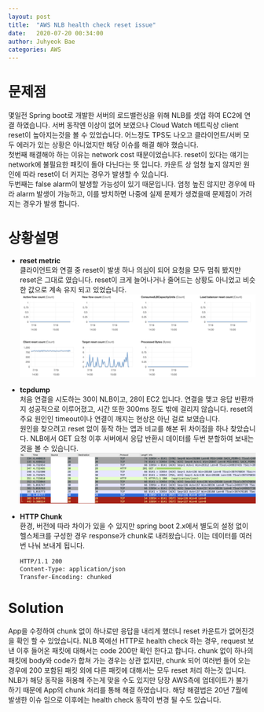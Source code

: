 ```yaml
---
layout: post
title:  "AWS NLB health check reset issue"
date:   2020-07-20 00:34:00
author: Juhyeok Bae
categories: AWS
---
```

# 문제점
몇일전 Spring boot로 개발한 서버의 로드밸런싱을 위해 NLB를 셋업 하여 EC2에 연결 하였습니다. 서버 동작엔 이상이 없어 보였으나 Cloud Watch 메트릭상 client reset이 높아지는것을 볼 수 있었습니다. 어느정도 TPS도 나오고 클라이언트/서버 모두 에러가 있는 상황은 아니었지만 해당 이슈를 해결 해야 했습니다.  
첫번째 해결해야 하는 이유는 network cost 때문이었습니다. reset이 있다는 얘기는 network에 불필요한 패킷이 돌아 다닌다는 뜻 입니다. 카운트 상 엄청 높지 않지만 원인에 따라 reset이 더 커지는 경우가 발생할 수 있습니다.  
두번째는 false alarm이 발생할 가능성이 있기 때문입니다. 엄청 높진 않지만 경우에 따라 alarm 발생이 가능하고, 이를 방치하면 나중에 실제 문제가 생겼을때 문제점이 가려지는 경우가 발생 합니다.

# 상황설명
- **reset metric**  
  클라이언트와 연결 중 reset이 발생 하나 의심이 되어 요청을 모두 멈춰 봤지만 reset은 그대로 였습니다. reset이 크게 늘어나거나 줄어드는 상황도 아니었고 비슷한 값으로 계속 유지 되고 있었습니다.
  ![nlb_hcissue](/assets/img/nlb_hcissue-reset.png)

- **tcpdump**  
  처음 연결을 시도하는 30이 NLB이고, 28이 EC2 입니다. 연결을 맺고 응답 반환까지 성공적으로 이루어졌고, 시간 또한 300ms 정도 밖에 걸리지 않습니다. reset의 주요 원인인 timeout이나 연결이 깨지는 현상은 아닌 걸로 보였습니다.  
  원인을 찾으려고 reset 없이 동작 하는 앱과 비교를 해본 뒤 차이점을 하나 찾았습니다. NLB에서 GET 요청 이후 서버에서 응답 반환시 데이터를 두번 분할하여 보내는 것을 볼 수 있습니다.
  ![tcp](/assets/img/nlb_hcissue-a.png)    

- **HTTP Chunk**  
  환경, 버전에 따라 차이가 있을 수 있지만 spring boot 2.x에서 별도의 설정 없이 헬스체크를 구성한 경우 response가 chunk로 내려왔습니다. 이는 데이터를 여러번 나눠 보내게 됩니다.
  ```
  HTTP/1.1 200
  Content-Type: application/json
  Transfer-Encoding: chunked
  ```

# Solution
App을 수정하여 chunk 없이 하나로만 응답을 내리게 했더니 reset 카운트가 없어진것을 확인 할 수 있었습니다. NLB 쪽에선 HTTP로 health check 하는 경우, request 보낸 이후 들어온 패킷에 대해서는 code 200만 확인 한다고 합니다. chunk 없이 하나의 패킷에 body와 code가 합쳐 가는 경우는 상관 없지만, chunk 되어 여러번 들어 오는 경우에 200 포함된 패킷 외에 다른 패킷에 대해서는 모두 reset 처리 하는것 입니다.  
NLB가 해당 동작을 허용해 주는게 맞을 수도 있지만 당장 AWS측에 업데이트가 불가 하기 때문에 App의 chunk 처리를 통해 해결 하였습니다. 해당 해결법은 20년 7월에 발생한 이슈 임으로 이후에는 health check 동작이 변경 될 수도 있습니다.
